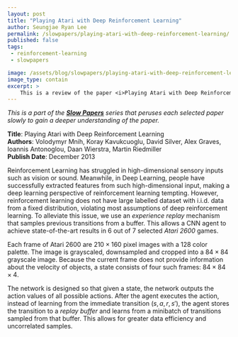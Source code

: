 ```yaml
---
layout: post
title: "Playing Atari with Deep Reinforcement Learning"
author: Seungjae Ryan Lee
permalink: /slowpapers/playing-atari-with-deep-reinforcement-learning/
published: false
tags:
 - reinforcement-learning
 - slowpapers

image: /assets/blog/slowpapers/playing-atari-with-deep-reinforcement-learning/front.png
image_type: contain
excerpt: >
    This is a review of the paper <i>Playing Atari with Deep Reinforcement Learning</i> by Mnih et al. The paper introduces Deep Q-Network (DQN), the algorithm that successfully incorporated deep learning to reinforcement learning. DQN has been a crucial learning algorithm for discrete action spaces.
---
```


*This is a part of the [**Slow Papers**](/slowpapers) series that peruses each selected paper slowly to gain a deeper understanding of the paper.*

**Title**: Playing Atari with Deep Reinforcement Learning
<br/>
**Authors**: Volodymyr Mnih, Koray Kavukcuoglu, David Silver, Alex Graves, Ioannis Antonoglou, Daan Wierstra, Martin Riedmiller
<br/>
**Publish Date**: December 2013

Reinforcement Learning has struggled in high-dimensional sensory inputs such as vision or sound. Meanwhile, in Deep Learning, people have successfully extracted features from such high-dimensional input, making a deep learning perspective of reinforcement learning tempting. However, reinforcement learning does not have large labelled dataset with i.i.d. data from a fixed distribution, violating most assumptions of deep reinforcement learning. To alleviate this issue, we use an *experience replay* mechanism that samples previous transitions from a buffer. This allows a CNN agent to achieve state-of-the-art results in 6 out of 7 selected *Atari 2600* games.

Each frame of Atari 2600 are $210 \times 160$ pixel images with a 128 color palette. The image is grayscaled, downsampled and cropped into a $84 \times 84$ grayscale image. Because the current frame does not provide information about the velocity of objects, a state consists of four such frames: $84 \times 84 \times 4$.

The network is designed so that given a state, the network outputs the action values of all possible actions. After the agent executes the action, instead of learning from the immediate transition $(s, a, r, s')$, the agent stores the transition to a *replay buffer* and learns from a minibatch of transitions sampled from that buffer. This allows for greater data efficiency and uncorrelated samples.
